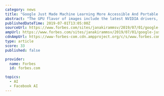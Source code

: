 ```yaml
---
category: news
title: "Google Just Made Machine Learning More Accessible And Portable With Containers"
abstract: "The GPU flavor of images include the latest NVIDIA drivers, CUDA runtime, and CUDA-X libraries. TensorFlow 1.x, TensorFlow 2.0, PyTorch, and R Languages are packaged as container images. Other frameworks such as Chainer and XGBoost are expected to become ..."
publishedDateTime: 2019-07-01T13:05:00Z
sourceUrl: https://www.forbes.com/sites/janakirammsv/2019/07/01/google-just-made-machine-learning-more-accessible-and-portable-with-containers/
ampUrl: https://www.forbes.com/sites/janakirammsv/2019/07/01/google-just-made-machine-learning-more-accessible-and-portable-with-containers/amp/
cdnAmpUrl: https://www-forbes-com.cdn.ampproject.org/c/s/www.forbes.com/sites/janakirammsv/2019/07/01/google-just-made-machine-learning-more-accessible-and-portable-with-containers/amp/
type: article
score: 33
published: false

provider:
  name: Forbes
  id: forbes.com

topics:
  - AI
  - Facebook AI
---
```

